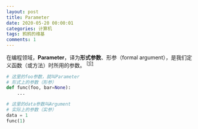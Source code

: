 ```yaml
---
layout: post
title: Parameter
date: 2020-05-20 00:00:01
categories: 计算机
tags: 鸦鸦的维基
comments: 1
---
```


在编程领域，**Parameter**，译为**形式参数**、形参（formal argument），是我们定义函数（或方法）时所用的参数。 <sup>[[1]][1]</sup>

```python
# 这里的foo参数，就叫Parameter
# 形式上的参数（形参）
def func(foo, bar=None): 
    ...

# 这里的data参数叫Argument
# 实际上的参数（实参）
data = 1 
func(1)
```

[1]: https://docs.python.org/3.9/glossary.html  "Python文档"